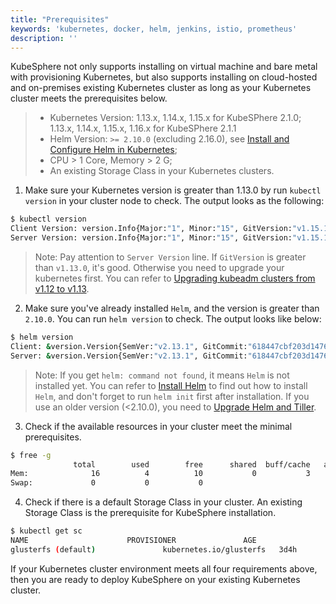 ```yaml
---
title: "Prerequisites"
keywords: 'kubernetes, docker, helm, jenkins, istio, prometheus'
description: ''
---
```


KubeSphere not only supports installing on virtual machine and bare metal with provisioning Kubernetes, but also supports installing on cloud-hosted and on-premises existing Kubernetes cluster as long as your Kubernetes cluster meets the prerequisites below.

> - Kubernetes Version: 1.13.x, 1.14.x, 1.15.x for KubeSPhere 2.1.0; 1.13.x, 1.14.x, 1.15.x, 1.16.x for KubeSPhere 2.1.1
> - Helm Version: `>= 2.10.0` (excluding 2.16.0), see [Install and Configure Helm in Kubernetes](https://devopscube.com/install-configure-helm-kubernetes/);
> - CPU > 1 Core, Memory > 2 G;
> - An existing Storage Class in your Kubernetes clusters.

1. Make sure your Kubernetes version is greater than 1.13.0 by run `kubectl version` in your cluster node to check. The output looks as the following:

```bash
$ kubectl version
Client Version: version.Info{Major:"1", Minor:"15", GitVersion:"v1.15.1", GitCommit:"4485c6f18cee9a5d3c3b4e523bd27972b1b53892", GitTreeState:"clean", BuildDate:"2019-07-18T09:09:21Z", GoVersion:"go1.12.5", Compiler:"gc", Platform:"linux/amd64"}
Server Version: version.Info{Major:"1", Minor:"15", GitVersion:"v1.15.1", GitCommit:"4485c6f18cee9a5d3c3b4e523bd27972b1b53892", GitTreeState:"clean", BuildDate:"2019-07-18T09:09:21Z", GoVersion:"go1.12.5", Compiler:"gc", Platform:"linux/amd64"}
```

> Note: Pay attention to `Server Version` line. If `GitVersion` is greater than `v1.13.0`, it's good. Otherwise you need to upgrade your kubernetes first. You can refer to [Upgrading kubeadm clusters from v1.12 to v1.13](https://v1-13.docs.kubernetes.io/docs/tasks/administer-cluster/kubeadm/kubeadm-upgrade-1-13/).

2. Make sure you've already installed `Helm`, and the version is greater than `2.10.0`. You can run `helm version` to check. The output looks like below:

```bash
$ helm version
Client: &version.Version{SemVer:"v2.13.1", GitCommit:"618447cbf203d147601b4b9bd7f8c37a5d39fbb4", GitTreeState:"clean"}
Server: &version.Version{SemVer:"v2.13.1", GitCommit:"618447cbf203d147601b4b9bd7f8c37a5d39fbb4", GitTreeState:"clean"}
```

> Note: If you get `helm: command not found`, it means `Helm` is not installed yet. You can refer to [Install Helm](https://helm.sh/docs/using_helm/#from-the-binary-releases) to find out how to install `Helm`, and don't forget to run `helm init` first after installation. If you use an older version (<2.10.0), you need to  [Upgrade Helm and Tiller](https://github.com/helm/helm/blob/master/docs/install.md#upgrading-tiller).

3. Check if the available resources in your cluster meet the minimal prerequisites.

```bash
$ free -g
              total        used        free      shared  buff/cache   available
Mem:              16          4          10           0           3           2
Swap:             0           0           0
```

4. Check if there is a default Storage Class in your cluster. An existing Storage Class is the prerequisite for KubeSphere installation.

```bash
$ kubectl get sc
NAME                      PROVISIONER               AGE
glusterfs (default)               kubernetes.io/glusterfs   3d4h
```

If your Kubernetes cluster environment meets all four requirements above, then you are ready to deploy KubeSphere on your existing Kubernetes cluster.
